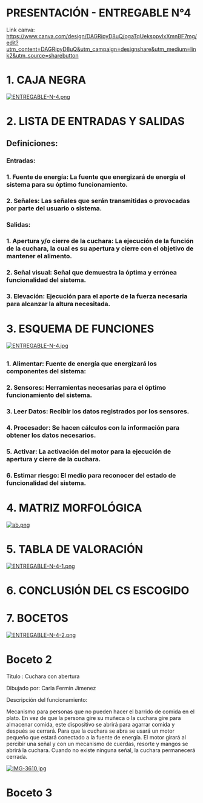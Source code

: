 # PRESENTACIÓN - ENTREGABLE N°4

Link canva: https://www.canva.com/design/DAGRipyD8uQ/ogaTqUeksppvIxXmnBF7mg/edit?utm_content=DAGRipyD8uQ&utm_campaign=designshare&utm_medium=link2&utm_source=sharebutton
##

# 1. CAJA NEGRA 
[![ENTREGABLE-N-4.png](https://i.postimg.cc/qvJv7mFh/ENTREGABLE-N-4.png)](https://postimg.cc/WhyvW7TT)
##
# 2. LISTA DE ENTRADAS Y SALIDAS
## Definiciones:
### Entradas:
### 1. Fuente de energía: La fuente que energizará de energía el sistema para su óptimo funcionamiento.
### 2. Señales: Las señales que serán transmitidas o provocadas por parte del usuario o sistema.
### Salidas:
### 1. Apertura y/o cierre de la cuchara: La ejecución de la función de la cuchara, la cual es su apertura y cierre con el objetivo de mantener el alimento.
### 2. Señal visual: Señal que demuestra la óptima y errónea funcionalidad del sistema.
### 3. Elevación: Ejecución para el aporte de la fuerza necesaria para alcanzar la altura necesitada.
##
# 3. ESQUEMA DE FUNCIONES
[![ENTREGABLE-N-4.jpg](https://i.postimg.cc/z3mq57gB/ENTREGABLE-N-4.jpg)](https://postimg.cc/rR9BNSgX)
##
##
### 1. Alimentar: Fuente de energía que energizará los componentes del sistema:
### 2. Sensores: Herramientas necesarias para el óptimo funcionamiento del sistema.
### 3. Leer Datos: Recibir los datos registrados por los sensores.
### 4. Procesador: Se hacen cálculos con la información para obtener los datos necesarios.
### 5. Activar: La activación del motor para la ejecución de apertura y cierre de la cuchara.
### 6. Estimar riesgo: El medio para reconocer del estado de funcionalidad del sistema.
##
# 4. MATRIZ MORFOLÓGICA
[![ab.png](https://i.postimg.cc/9QSBpMKr/ab.png)](https://postimg.cc/mPYMZbbs)
# 5. TABLA DE VALORACIÓN
[![ENTREGABLE-N-4-1.png](https://i.postimg.cc/Hxsw44jV/ENTREGABLE-N-4-1.png)](https://postimg.cc/B8kPJFT0)
# 6. CONCLUSIÓN DEL CS ESCOGIDO
# 7. BOCETOS 

[![ENTREGABLE-N-4-2.png](https://i.postimg.cc/8zYzzFnk/ENTREGABLE-N-4-2.png)](https://postimg.cc/0zpstNsh)
# Boceto 2
Titulo : Cuchara con abertura 

Dibujado por: Carla Fermin Jimenez 

Descripción del funcionamiento:

Mecanismo para personas que no pueden hacer el barrido de comida en el plato. En vez de que la persona gire su muñeca o la cuchara gire para almacenar comida, este dispositivo se abrirá para agarrar comida y después se cerrará. Para que la cuchara se abra se usará un motor pequeño que estará conectado a la fuente de energía. El motor girará al percibir una señal y con un mecanismo de cuerdas, resorte y mangos se abrirá la cuchara. Cuando no existe ninguna señal, la cuchara permanecerá cerrada. 

[![IMG-3610.jpg](https://i.postimg.cc/26NbJX43/IMG-3610.jpg)](https://postimg.cc/Nybj2DCw)

# Boceto 3

